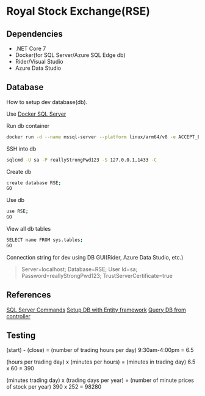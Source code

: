 # Royal Stock Exchange(RSE)

## Dependencies

- .NET Core 7
- Docker(for SQL Server/Azure SQL Edge db)
- Rider/Visual Studio
- Azure Data Studio

## Database

How to setup dev database(db).

Use [Docker SQL Server](https://github.com/microsoft/mssql-docker/issues/668)

Run db container

```sh
docker run -d --name mssql-server --platform linux/arm64/v8 -e ACCEPT_EULA=Y -e SA_PASSWORD=reallyStrongPwd123 -p 1433:1433 mcr.microsoft.com/azure-sql-edge
```

SSH into db

```sh
sqlcmd -U sa -P reallyStrongPwd123 -S 127.0.0.1,1433 -C
```

Create db

```sh
create database RSE;
GO
```

Use db

```sh
use RSE;
GO
```

View all db tables
```sh
SELECT name FROM sys.tables;
GO
```

Connection string for dev using DB GUI(Rider, Azure Data Studio, etc.)

> Server=localhost; Database=RSE; User Id=sa; Password=reallyStrongPwd123; TrustServerCertificate=true

## References

[SQL Server Commands](https://www.mssqltips.com/sqlservertip/7432/sql-cheat-sheet-sql-server-tsql-commands/)
[Setup DB with Entity framework](https://www.youtube.com/watch?v=qkJ9keBmQWo&ab_channel=IAmTimCorey)
[Query DB from controller](https://makingloops.com/refactoring-db-calls-out-of-controllers/)

## Testing

(start) - (close) = (number of trading hours per day)
9:30am-4:00pm = 6.5

(hours per trading day) x (minutes per hours) = (minutes in trading day)
6.5 x 60 = 390

(minutes trading day) x (trading days per year) = (number of minute prices of stock per year)
390 x 252 = 98280
